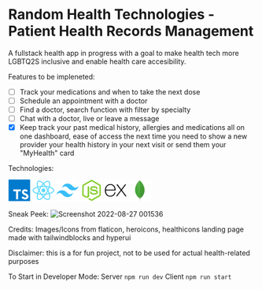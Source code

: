 # Random Health Technologies - Patient Health Records Management

A fullstack health app in progress with a goal to make health tech more LGBTQ2S inclusive and enable health care accesibility.

Features to be impleneted:

- [ ] Track your medications and when to take the next dose
- [ ] Schedule an appointment with a doctor
- [ ] Find a doctor, search function with filter by specialty
- [ ] Chat with a doctor, live or leave a message
- [x] Keep track your past medical history, allergies and medications all on one dashboard, ease of access the next time you need to show a new provider your health history in your next visit or send them your "MyHealth" card

Technologies:

<div>
  <img width="45px" src="https://raw.githubusercontent.com/devicons/devicon/master/icons/typescript/typescript-original.svg">
  <img width="45px" src="https://raw.githubusercontent.com/devicons/devicon/master/icons/react/react-original.svg">
  <img width="45px" src="https://raw.githubusercontent.com/devicons/devicon/master/icons/tailwindcss/tailwindcss-plain.svg">
  <img width="45px" src="https://raw.githubusercontent.com/devicons/devicon/c5378d6c2510ffa0b3e4475af95618a8048d6cf1/icons/nodejs/nodejs-original.svg">
  <img width="45px" src="https://raw.githubusercontent.com/devicons/devicon/master/icons/express/express-original.svg">
  <img width="45px" src="https://raw.githubusercontent.com/devicons/devicon/master/icons/mongodb/mongodb-original.svg">
</div>

Sneak Peek:
![Screenshot 2022-08-27 001536](https://user-images.githubusercontent.com/104483060/187014008-870ae62c-1fef-49b4-829e-3360ddfae71a.png)

Credits:
Images/Icons from flaticon, heroicons, healthicons
landing page made with tailwindblocks and hyperui

Disclaimer: this is a for fun project, not to be used for actual health-related purposes

To Start in Developer Mode:
Server `npm run dev`
Client `npm run start`
